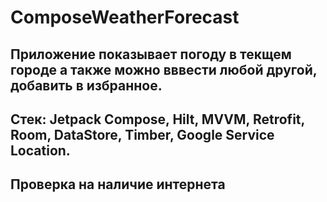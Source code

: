 # ComposeWeatherForecast
## Приложение показывает погоду в текщем городе а также можно вввести любой другой, добавить в избранное.
## Стек: Jetpack Compose, Hilt, MVVM, Retrofit, Room, DataStore, Timber, Google Service Location.
## Проверка на наличие интернета

